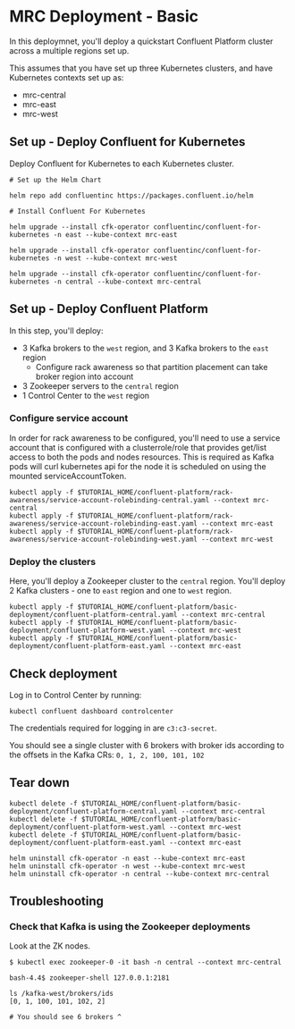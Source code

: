 # MRC Deployment - Basic

In this deploymnet, you'll deploy a quickstart Confluent Platform cluster across a multiple regions set up.

This assumes that you have set up three Kubernetes clusters, and have Kubernetes contexts set up as:
- mrc-central
- mrc-east
- mrc-west

## Set up - Deploy Confluent for Kubernetes

Deploy Confluent for Kubernetes to each Kubernetes cluster.

```
# Set up the Helm Chart

helm repo add confluentinc https://packages.confluent.io/helm

# Install Confluent For Kubernetes

helm upgrade --install cfk-operator confluentinc/confluent-for-kubernetes -n east --kube-context mrc-east

helm upgrade --install cfk-operator confluentinc/confluent-for-kubernetes -n west --kube-context mrc-west

helm upgrade --install cfk-operator confluentinc/confluent-for-kubernetes -n central --kube-context mrc-central
```

## Set up - Deploy Confluent Platform

In this step, you'll deploy:
- 3 Kafka brokers to the `west` region, and 3 Kafka brokers to the `east` region
  - Configure rack awareness so that partition placement can take broker region into account
- 3 Zookeeper servers to the `central` region
- 1 Control Center to the `west` region

### Configure service account

In order for rack awareness to be configured, you'll need to use a service account that is configured with a clusterrole/role that provides get/list access to both the pods and nodes resources. This is required as Kafka pods will curl kubernetes api for the node it is scheduled on using the mounted serviceAccountToken.

```
kubectl apply -f $TUTORIAL_HOME/confluent-platform/rack-awareness/service-account-rolebinding-central.yaml --context mrc-central
kubectl apply -f $TUTORIAL_HOME/confluent-platform/rack-awareness/service-account-rolebinding-east.yaml --context mrc-east
kubectl apply -f $TUTORIAL_HOME/confluent-platform/rack-awareness/service-account-rolebinding-west.yaml --context mrc-west
```

### Deploy the clusters

Here, you'll deploy a Zookeeper cluster to the `central` region.
You'll deploy 2 Kafka clusters - one to `east` region and one to `west` region.

```
kubectl apply -f $TUTORIAL_HOME/confluent-platform/basic-deployment/confluent-platform-central.yaml --context mrc-central
kubectl apply -f $TUTORIAL_HOME/confluent-platform/basic-deployment/confluent-platform-west.yaml --context mrc-west
kubectl apply -f $TUTORIAL_HOME/confluent-platform/basic-deployment/confluent-platform-east.yaml --context mrc-east
```

## Check deployment
Log in to Control Center by running:
```
kubectl confluent dashboard controlcenter
```
The credentials required for logging in are `c3:c3-secret`.

You should see a single cluster with 6 brokers with broker ids according to the offsets in the Kafka CRs: `0, 1, 2, 100, 101, 102`

## Tear down

```
kubectl delete -f $TUTORIAL_HOME/confluent-platform/basic-deployment/confluent-platform-central.yaml --context mrc-central
kubectl delete -f $TUTORIAL_HOME/confluent-platform/basic-deployment/confluent-platform-west.yaml --context mrc-west
kubectl delete -f $TUTORIAL_HOME/confluent-platform/basic-deployment/confluent-platform-east.yaml --context mrc-east

helm uninstall cfk-operator -n east --kube-context mrc-east
helm uninstall cfk-operator -n west --kube-context mrc-west
helm uninstall cfk-operator -n central --kube-context mrc-central
```


## Troubleshooting

### Check that Kafka is using the Zookeeper deployments

Look at the ZK nodes.

```
$ kubectl exec zookeeper-0 -it bash -n central --context mrc-central

bash-4.4$ zookeeper-shell 127.0.0.1:2181

ls /kafka-west/brokers/ids
[0, 1, 100, 101, 102, 2]

# You should see 6 brokers ^
```
